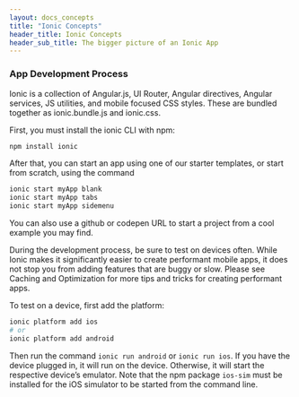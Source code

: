 ```yaml
---
layout: docs_concepts
title: "Ionic Concepts"
header_title: Ionic Concepts
header_sub_title: The bigger picture of an Ionic App
---
```


### App Development Process

Ionic is a collection of Angular.js, UI Router, Angular directives, Angular services, JS utilities, and mobile focused CSS styles. These are bundled together as ionic.bundle.js and ionic.css. 

First, you must install the ionic CLI with npm:

```bash
npm install ionic
```

After that, you can start an app using one of our starter templates, or start from scratch, using the command 

```bash
ionic start myApp blank
ionic start myApp tabs 
ionic start myApp sidemenu
```

You can also use a github or codepen URL to start a project from a cool example you may find. 

During the development process, be sure to test on devices often. While Ionic makes it significantly easier to create performant mobile apps, it does not stop you from adding features that are buggy or slow. Please see Caching and Optimization for more tips and tricks for creating performant apps. 

To test on a device, first add the platform:

```bash
ionic platform add ios 
# or 
ionic platform add android
```

Then run the command `ionic run android` or `ionic run ios`. If you have the device plugged in, it will run on the device. Otherwise, it will start the respective device’s emulator. Note that the npm package `ios-sim` must be installed for the iOS simulator to be started from the command line.
